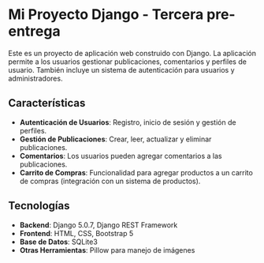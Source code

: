 # Mi Proyecto Django - Tercera pre-entrega

Este es un proyecto de aplicación web construido con Django. La aplicación permite a los usuarios gestionar publicaciones, comentarios y perfiles de usuario. También incluye un sistema de autenticación para usuarios y administradores.

## Características

- **Autenticación de Usuarios**: Registro, inicio de sesión y gestión de perfiles.
- **Gestión de Publicaciones**: Crear, leer, actualizar y eliminar publicaciones.
- **Comentarios**: Los usuarios pueden agregar comentarios a las publicaciones.
- **Carrito de Compras**: Funcionalidad para agregar productos a un carrito de compras (integración con un sistema de productos).

## Tecnologías

- **Backend**: Django 5.0.7, Django REST Framework
- **Frontend**: HTML, CSS, Bootstrap 5
- **Base de Datos**: SQLite3
- **Otras Herramientas**: Pillow para manejo de imágenes
